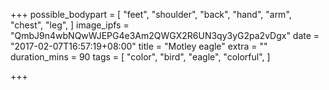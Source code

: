 +++
possible_bodypart = [
  "feet",
  "shoulder",
  "back",
  "hand",
  "arm",
  "chest",
  "leg",
]
image_ipfs = "QmbJ9n4wbNQwWJEPG4e3Am2QWGX2R6UN3qy3yG2pa2vDgx"
date = "2017-02-07T16:57:19+08:00"
title = "Motley eagle"
extra = ""
duration_mins = 90
tags = [
  "color",
  "bird",
  "eagle",
  "colorful",
]

+++
